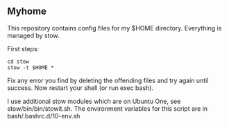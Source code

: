 ## Myhome

This repository contains config files for my $HOME directory.
Everything is managed by stow.

First steps:

    cd stow
    stow -t $HOME *

Fix any error you find by deleting the offending files and try again until success.
Now restart your shell (or run exec bash).

I use additional stow modules which are on Ubuntu One, see stow/bin/bin/stowit.sh.
The environment variables for this script are in bash/.bashrc.d/10-env.sh
